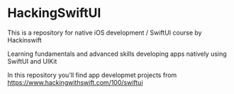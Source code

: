 # HackingSwiftUI
This is a repository for native iOS development / SwiftUI course by Hackinswift

Learning fundamentals and advanced skills developing apps natively using SwiftUI and UIKit

In this repository you'll find app developmet projects from https://www.hackingwithswift.com/100/swiftui

